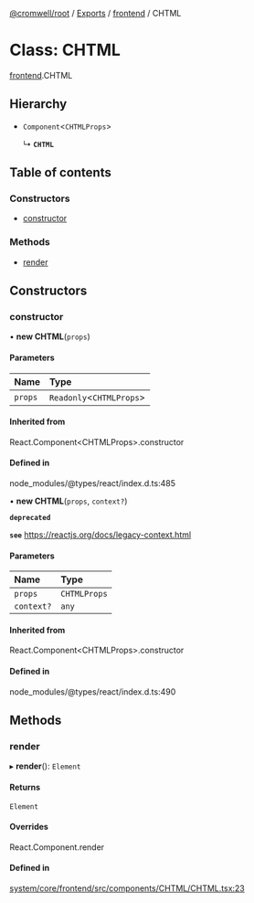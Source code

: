 [@cromwell/root](../README.md) / [Exports](../modules.md) / [frontend](../modules/frontend.md) / CHTML

# Class: CHTML

[frontend](../modules/frontend.md).CHTML

## Hierarchy

- `Component`<`CHTMLProps`\>

  ↳ **`CHTML`**

## Table of contents

### Constructors

- [constructor](#constructor)

### Methods

- [render](#render)

## Constructors

### constructor

• **new CHTML**(`props`)

#### Parameters

| Name | Type |
| :------ | :------ |
| `props` | `Readonly`<`CHTMLProps`\> |

#### Inherited from

React.Component<CHTMLProps\>.constructor

#### Defined in

node_modules/@types/react/index.d.ts:485

• **new CHTML**(`props`, `context?`)

**`deprecated`**

**`see`** https://reactjs.org/docs/legacy-context.html

#### Parameters

| Name | Type |
| :------ | :------ |
| `props` | `CHTMLProps` |
| `context?` | `any` |

#### Inherited from

React.Component<CHTMLProps\>.constructor

#### Defined in

node_modules/@types/react/index.d.ts:490

## Methods

### render

▸ **render**(): `Element`

#### Returns

`Element`

#### Overrides

React.Component.render

#### Defined in

[system/core/frontend/src/components/CHTML/CHTML.tsx:23](https://github.com/CromwellCMS/Cromwell/blob/master/system/core/frontend/src/components/CHTML/CHTML.tsx#L23)
